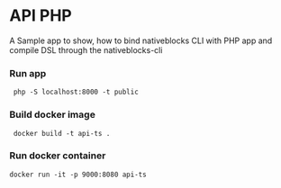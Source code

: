 # API PHP

A Sample app to show, how to bind nativeblocks CLI with PHP app and compile DSL through the nativeblocks-cli

### Run app

```
 php -S localhost:8000 -t public
```

### Build docker image

```
 docker build -t api-ts .
 ```

### Run docker container

```
docker run -it -p 9000:8080 api-ts
```